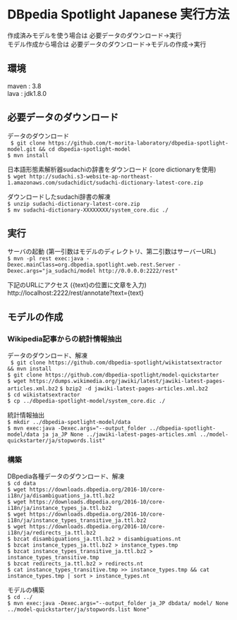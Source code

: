 # DBpedia Spotlight Japanese 実行方法

作成済みモデルを使う場合は 必要データのダウンロード→実行  
モデル作成から場合は 必要データのダウンロード→モデルの作成→実行  

## 環境
maven : 3.8  
lava : jdk1.8.0  


## 必要データのダウンロード  

データのダウンロード  
` $ git clone https://github.com/t-morita-laboratory/dbpedia-spotlight-model.git && cd dbpedia-spotlight-model`  
` $ mvn install `   

日本語形態素解析器sudachiの辞書をダウンロード (core dictionaryを使用)  
` $ wget http://sudachi.s3-website-ap-northeast-1.amazonaws.com/sudachidict/sudachi-dictionary-latest-core.zip `
  
ダウンロードしたsudachi辞書の解凍  
` $ unzip sudachi-dictionary-latest-core.zip `  
` $ mv sudachi-dictionary-XXXXXXXX/system_core.dic ./ ` 

## 実行  

サーバの起動 (第一引数はモデルのディレクトリ、第二引数はサーバーURL)  
` $ mvn -pl rest exec:java -Dexec.mainClass=org.dbpedia.spotlight.web.rest.Server -Dexec.args="ja_sudachi/model http://0.0.0.0:2222/rest" `    

下記のURLにアクセス ({text}の位置に文章を入力)  
http://localhost:2222/rest/annotate?text={text}


## モデルの作成


### Wikipedia記事からの統計情報抽出

データのダウンロード、解凍  
` $ git clone https://github.com/dbpedia-spotlight/wikistatsextractor && mvn install`  
` $ git clone https://github.com/dbpedia-spotlight/model-quickstarter `  
` $ wget https://dumps.wikimedia.org/jawiki/latest/jawiki-latest-pages-articles.xml.bz2 ` 
` $ bzip2 -d jawiki-latest-pages-articles.xml.bz2 `  
` $ cd wikistatsextractor `  
` $ cp ../dbpedia-spotlight-model/system_core.dic ./ `  

統計情報抽出  
` $ mkdir ../dbpedia-spotlight-model/data `  
` $ mvn exec:java -Dexec.args="--output_folder ../dbpedia-spotlight-model/data ja ja_JP None ../jawiki-latest-pages-articles.xml ../model-quickstarter/ja/stopwords.list" `  


### 構築

DBpedia各種データのダウンロード、解凍  
` $ cd data `  
` $ wget https://downloads.dbpedia.org/2016-10/core-i18n/ja/disambiguations_ja.ttl.bz2 `  
` $ wget https://downloads.dbpedia.org/2016-10/core-i18n/ja/instance_types_ja.ttl.bz2 `  
` $ wget https://downloads.dbpedia.org/2016-10/core-i18n/ja/instance_types_transitive_ja.ttl.bz2 `  
` $ wget https://downloads.dbpedia.org/2016-10/core-i18n/ja/redirects_ja.ttl.bz2 `  
` $ bzcat disambiguations_ja.ttl.bz2 > disambiguations.nt `  
` $ bzcat instance_types_ja.ttl.bz2 > instance_types.tmp `  
` $ bzcat instance_types_transitive_ja.ttl.bz2 > instance_types_transitive.tmp `  
` $ bzcat redirects_ja.ttl.bz2 > redirects.nt `  
` $ cat instance_types_transitive.tmp >> instance_types.tmp && cat instance_types.tmp | sort > instance_types.nt `  

モデルの構築  
` $ cd ../ `  
` $ mvn exec:java -Dexec.args="--output_folder ja_JP dbdata/ model/ None ../model-quickstarter/ja/stopwords.list None" `  
